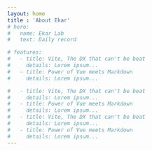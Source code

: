 ```yaml
---
layout: home
title : 'About Ekar'
# hero:
#   name: Ekar Lab
#   text: Daily record

# features:
#   - title: Vite, The DX that can't be beat
#     details: Lorem ipsum...
#   - title: Power of Vue meets Markdown
#     details: Lorem ipsum...

#   - title: Vite, The DX that can't be beat
#     details: Lorem ipsum...
#   - title: Power of Vue meets Markdown
#     details: Lorem ipsum...
#   - title: Vite, The DX that can't be beat
#     details: Lorem ipsum...
#   - title: Power of Vue meets Markdown
#     details: Lorem ipsum...
---
```


<HomePage/>
